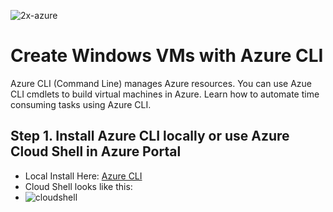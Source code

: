 ![2x-azure](https://user-images.githubusercontent.com/26561917/53273307-b1239d00-36c1-11e9-9e68-53270ccfb776.png)
# Create Windows VMs with Azure CLI
Azure CLI (Command Line) manages Azure resources. You can use Azue CLI cmdlets to build virtual machines in Azure. Learn how to automate time consuming tasks using Azure CLI.

## Step 1. Install Azure CLI locally or use Azure Cloud Shell in Azure Portal
+ Local Install Here: [Azure CLI](https://docs.microsoft.com/en-us/cli/azure/install-azure-cli-windows?view=azure-cli-latest)
+ Cloud Shell looks like this:
+ ![cloudshell](https://user-images.githubusercontent.com/26561917/53273904-6145d580-36c3-11e9-90f4-72da0eb40527.PNG)
